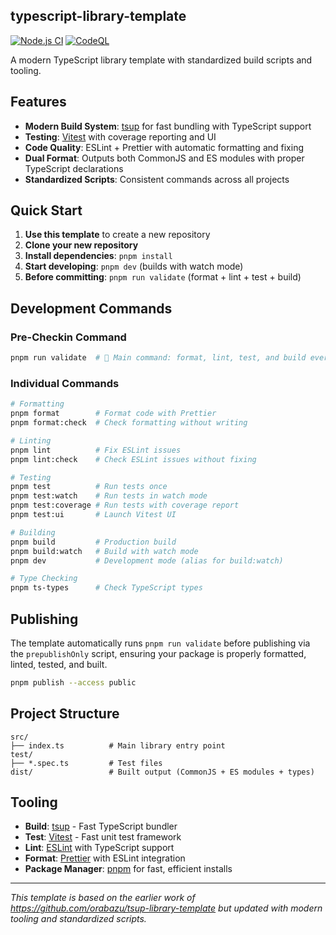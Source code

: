 ## typescript-library-template

[![Node.js CI](https://github.com/jordanburke/typescript-library-template/actions/workflows/node.js.yml/badge.svg)](https://github.com/jordanburke/typescript-library-template/actions/workflows/node.js.yml)
[![CodeQL](https://github.com/jordanburke/typescript-library-template/actions/workflows/codeql.yml/badge.svg)](https://github.com/jordanburke/typescript-library-template/actions/workflows/codeql.yml)

A modern TypeScript library template with standardized build scripts and tooling.

## Features

- **Modern Build System**: [tsup](https://tsup.egoist.dev/) for fast bundling with TypeScript support
- **Testing**: [Vitest](https://vitest.dev/) with coverage reporting and UI
- **Code Quality**: ESLint + Prettier with automatic formatting and fixing
- **Dual Format**: Outputs both CommonJS and ES modules with proper TypeScript declarations
- **Standardized Scripts**: Consistent commands across all projects

## Quick Start

1. **Use this template** to create a new repository
2. **Clone your new repository**
3. **Install dependencies**: `pnpm install`
4. **Start developing**: `pnpm dev` (builds with watch mode)
5. **Before committing**: `pnpm run validate` (format + lint + test + build)

## Development Commands

### Pre-Checkin Command

```bash
pnpm run validate  # 🚀 Main command: format, lint, test, and build everything
```

### Individual Commands

```bash
# Formatting
pnpm format        # Format code with Prettier
pnpm format:check  # Check formatting without writing

# Linting
pnpm lint          # Fix ESLint issues
pnpm lint:check    # Check ESLint issues without fixing

# Testing
pnpm test          # Run tests once
pnpm test:watch    # Run tests in watch mode
pnpm test:coverage # Run tests with coverage report
pnpm test:ui       # Launch Vitest UI

# Building
pnpm build         # Production build
pnpm build:watch   # Build with watch mode
pnpm dev           # Development mode (alias for build:watch)

# Type Checking
pnpm ts-types      # Check TypeScript types
```

## Publishing

The template automatically runs `pnpm run validate` before publishing via the `prepublishOnly` script, ensuring your package is properly formatted, linted, tested, and built.

```bash
pnpm publish --access public
```

## Project Structure

```
src/
├── index.ts          # Main library entry point
test/
├── *.spec.ts         # Test files
dist/                 # Built output (CommonJS + ES modules + types)
```

## Tooling

- **Build**: [tsup](https://tsup.egoist.dev/) - Fast TypeScript bundler
- **Test**: [Vitest](https://vitest.dev/) - Fast unit test framework
- **Lint**: [ESLint](https://eslint.org/) with TypeScript support
- **Format**: [Prettier](https://prettier.io/) with ESLint integration
- **Package Manager**: [pnpm](https://pnpm.io/) for fast, efficient installs

---

_This template is based on the earlier work of https://github.com/orabazu/tsup-library-template but updated with modern tooling and standardized scripts._

